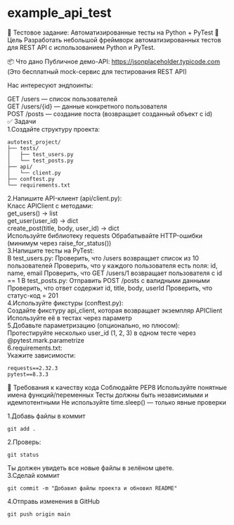 # example_api_test   
🧪 Тестовое задание: Автоматизированные тесты на Python + PyTest
🎯 Цель
Разработать небольшой фреймворк автоматизированных тестов для REST API с использованием Python и PyTest.

📦 Что дано
Публичное демо-API: https://jsonplaceholder.typicode.com
(Это бесплатный mock-сервис для тестирования REST API)

Нас интересуют эндпоинты:

GET /users — список пользователей   
GET /users/{id} — данные конкретного пользователя   
POST /posts — создание поста (возвращает созданный объект с id)   
✅ Задачи   
1.Создайте структуру проекта:   
```angular2html
autotest_project/
├── tests/
│   ├── test_users.py
│   └── test_posts.py
├── api/
│   └── client.py
├── conftest.py
└── requirements.txt
```
2.Напишите API-клиент (api/client.py):   
Класс APIClient с методами:   
get_users() → list   
get_user(user_id) → dict   
create_post(title, body, user_id) → dict   
Используйте библиотеку requests
Обрабатывайте HTTP-ошибки (минимум через raise_for_status())   
3.Напишите тесты на PyTest:   
В test_users.py:
Проверить, что /users возвращает список из 10 пользователей
Проверить, что у каждого пользователя есть поля: id, name, email
Проверить, что GET /users/1 возвращает пользователя с id == 1
В test_posts.py:
Отправить POST /posts с валидными данными
Проверить, что ответ содержит id, title, body, userId
Проверить, что статус-код = 201   
4.Используйте фикстуры (conftest.py):   
Создайте фикстуру api_client, которая возвращает экземпляр APIClient
Используйте её в тестах через параметр   
5.Добавьте параметризацию (опционально, но плюсом):   
Протестируйте несколько user_id (1, 2, 3) в одном тесте через @pytest.mark.parametrize   
6.requirements.txt:   
Укажите зависимости:
```
requests==2.32.3
pytest==8.3.3
```
📌 Требования к качеству кода
Соблюдайте PEP8
Используйте понятные имена функций/переменных
Тесты должны быть независимыми и идемпотентными
Не используйте time.sleep() — только явные проверки   

1.Добавь файлы в коммит   
```angular2html
git add .
```   
2.Проверь:
```angular2html
git status
```   
Ты должен увидеть все новые файлы в зелёном цвете.   
3.Сделай коммит  
```angular2html
git commit -m "Добавил файлы проекта и обновил README"
```   
4.Отправь изменения в GitHub   
```angular2html
git push origin main
```